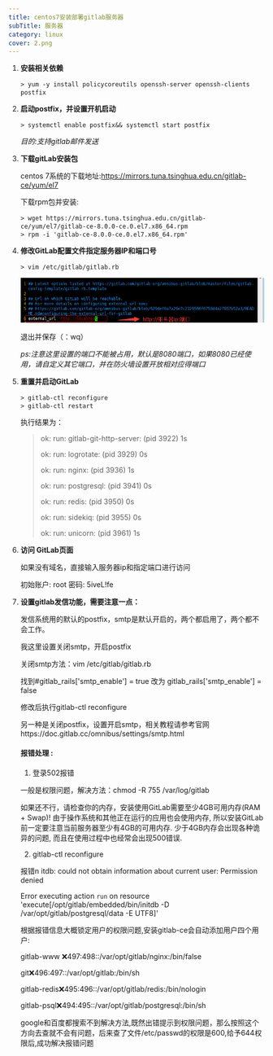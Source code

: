 ```yaml
---
title: centos7安装部署gitlab服务器
subTitle: 服务器
category: linux
cover: 2.png
---
```


1. **安装相关依赖**

   ```shell
   > yum -y install policycoreutils openssh-server openssh-clients postfix
   ```

2. **启动postfix，并设置开机启动**

   ```shell
   > systemctl enable postfix&& systemctl start postfix
   ```

   *目的:支持gitlab邮件发送*

3. **下载gitLab安装包**

   centos 7系统的下载地址:https://mirrors.tuna.tsinghua.edu.cn/gitlab-ce/yum/el7

   下载rpm包并安装:

   ```shell
   > wget https://mirrors.tuna.tsinghua.edu.cn/gitlab-ce/yum/el7/gitlab-ce-8.0.0-ce.0.el7.x86_64.rpm
   > rpm -i 'gitlab-ce-8.0.0-ce.0.el7.x86_64.rpm'
   ```

4. **修改GitLab配置文件指定服务器IP和端口号**

   ```shell
   > vim /etc/gitlab/gitlab.rb
   ```

   ![vim](./vim.png)

   退出并保存（：wq）

   *ps:注意这里设置的端口不能被占用，默认是8080端口，如果8080已经使用，请自定义其它端口，并在防火墙设置开放相对应得端口*

5. **重置并启动GitLab**

   ```shell
   > gitlab-ctl reconfigure
   > gitlab-ctl restart
   ```

   执行结果为：

   > ok: run: gitlab-git-http-server: (pid 3922) 1s
   >
   > ok: run: logrotate: (pid 3929) 0s
   >
   > ok: run: nginx: (pid 3936) 1s
   >
   > ok: run: postgresql: (pid 3941) 0s
   >
   > ok: run: redis: (pid 3950) 0s
   >
   > ok: run: sidekiq: (pid 3955) 0s
   >
   > ok: run: unicorn: (pid 3961) 1s

6. **访问 GitLab页面**

   如果没有域名，直接输入服务器ip和指定端口进行访问 

   初始账户: root 密码: 5iveL!fe

7. **设置gitlab发信功能，需要注意一点：**

   发信系统用的默认的postfix，smtp是默认开启的，两个都启用了，两个都不会工作。

   我这里设置关闭smtp，开启postfix

   关闭smtp方法：vim /etc/gitlab/gitlab.rb

   找到#gitlab_rails['smtp_enable'] = true 改为 gitlab_rails['smtp_enable'] = false

   修改后执行gitlab-ctl reconfigure

   另一种是关闭postfix，设置开启smtp，相关教程请参考官网https://doc.gitlab.cc/omnibus/settings/smtp.html



   ####  报错处理 :

   1. 登录502报错

   一般是权限问题，解决方法：chmod -R 755 /var/log/gitlab

   如果还不行，请检查你的内存，安装使用GitLab需要至少4GB可用内存(RAM + Swap)! 由于操作系统和其他正在运行的应用也会使用内存, 所以安装GitLab前一定要注意当前服务器至少有4GB的可用内存. 少于4GB内存会出现各种诡异的问题, 而且在使用过程中也经常会出现500错误.



   2. gitlab-ctl reconfigure

   报错n itdb: could not obtain information about current user: Permission denied

   Error executing action `run` on resource 'execute[/opt/gitlab/embedded/bin/initdb -D /var/opt/gitlab/postgresql/data -E UTF8]'

   根据报错信息大概锁定用户的权限问题,安装gitlab-ce会自动添加用户四个用户:

   gitlab-www​ :x:497:498::/var/opt/gitlab/nginx:/bin/false

   git:x:496:497::/var/opt/gitlab:/bin/sh

   gitlab-redis:x:495:496::/var/opt/gitlab/redis:/bin/nologin

   gitlab-psql:x:494:495::/var/opt/gitlab/postgresql:/bin/sh

   google和百度都搜索不到解决方法,既然出错提示到权限问题，那么按照这个方向去查就不会有问题，后来查了文件/etc/passwd的权限是600,给予644权限后,成功解决报错问题

